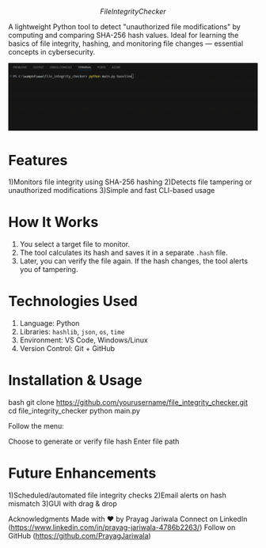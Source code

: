 $$ File Integrity Checker $$

A lightweight Python tool to detect "unauthorized file modifications" by computing and comparing SHA-256 hash values. Ideal for learning the basics of file integrity, hashing, and monitoring file changes — essential concepts in cybersecurity.

<p align="center">
  <img src="docs/demo.gif" alt="File Integrity Checker Demo" width="600"/>
</p>

# Features

1)Monitors file integrity using SHA-256 hashing
2)Detects file tampering or unauthorized modifications
3)Simple and fast CLI-based usage


# How It Works

1. You select a target file to monitor.
2. The tool calculates its hash and saves it in a separate `.hash` file.
3. Later, you can verify the file again. If the hash changes, the tool alerts you of tampering.

# Technologies Used

1) Language: Python
2) Libraries: `hashlib`, `json`, `os`, `time`
3) Environment: VS Code, Windows/Linux
4) Version Control: Git + GitHub

# Installation & Usage

bash
git clone https://github.com/yourusername/file_integrity_checker.git
cd file_integrity_checker
python main.py

Follow the menu:

Choose to generate or verify file hash
Enter file path


# Future Enhancements

1)Scheduled/automated file integrity checks
2)Email alerts on hash mismatch
3)GUI with drag & drop


Acknowledgments
Made with ❤️ by Prayag Jariwala
Connect on LinkedIn (https://www.linkedin.com/in/prayag-jariwala-4786b2263/)
Follow on GitHub (https://github.com/PrayagJariwala)
